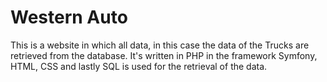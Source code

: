# Western Auto
This is a website in which all data, in this case the data of the Trucks are retrieved from the database. It's written in PHP in the framework Symfony, HTML, CSS and lastly SQL is used for the retrieval of the data.
